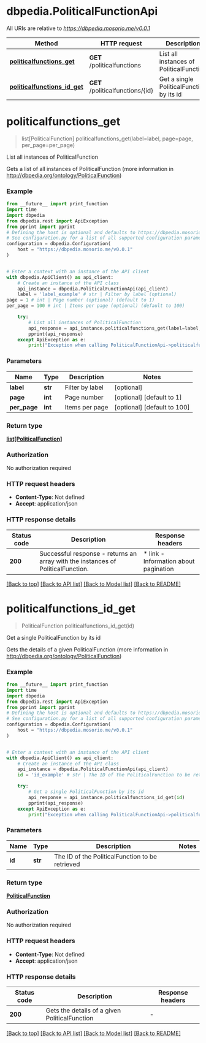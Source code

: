 # dbpedia.PoliticalFunctionApi

All URIs are relative to *https://dbpedia.mosorio.me/v0.0.1*

Method | HTTP request | Description
------------- | ------------- | -------------
[**politicalfunctions_get**](PoliticalFunctionApi.md#politicalfunctions_get) | **GET** /politicalfunctions | List all instances of PoliticalFunction
[**politicalfunctions_id_get**](PoliticalFunctionApi.md#politicalfunctions_id_get) | **GET** /politicalfunctions/{id} | Get a single PoliticalFunction by its id


# **politicalfunctions_get**
> list[PoliticalFunction] politicalfunctions_get(label=label, page=page, per_page=per_page)

List all instances of PoliticalFunction

Gets a list of all instances of PoliticalFunction (more information in http://dbpedia.org/ontology/PoliticalFunction)

### Example

```python
from __future__ import print_function
import time
import dbpedia
from dbpedia.rest import ApiException
from pprint import pprint
# Defining the host is optional and defaults to https://dbpedia.mosorio.me/v0.0.1
# See configuration.py for a list of all supported configuration parameters.
configuration = dbpedia.Configuration(
    host = "https://dbpedia.mosorio.me/v0.0.1"
)


# Enter a context with an instance of the API client
with dbpedia.ApiClient() as api_client:
    # Create an instance of the API class
    api_instance = dbpedia.PoliticalFunctionApi(api_client)
    label = 'label_example' # str | Filter by label (optional)
page = 1 # int | Page number (optional) (default to 1)
per_page = 100 # int | Items per page (optional) (default to 100)

    try:
        # List all instances of PoliticalFunction
        api_response = api_instance.politicalfunctions_get(label=label, page=page, per_page=per_page)
        pprint(api_response)
    except ApiException as e:
        print("Exception when calling PoliticalFunctionApi->politicalfunctions_get: %s\n" % e)
```

### Parameters

Name | Type | Description  | Notes
------------- | ------------- | ------------- | -------------
 **label** | **str**| Filter by label | [optional] 
 **page** | **int**| Page number | [optional] [default to 1]
 **per_page** | **int**| Items per page | [optional] [default to 100]

### Return type

[**list[PoliticalFunction]**](PoliticalFunction.md)

### Authorization

No authorization required

### HTTP request headers

 - **Content-Type**: Not defined
 - **Accept**: application/json

### HTTP response details
| Status code | Description | Response headers |
|-------------|-------------|------------------|
**200** | Successful response - returns an array with the instances of PoliticalFunction. |  * link - Information about pagination <br>  |

[[Back to top]](#) [[Back to API list]](../README.md#documentation-for-api-endpoints) [[Back to Model list]](../README.md#documentation-for-models) [[Back to README]](../README.md)

# **politicalfunctions_id_get**
> PoliticalFunction politicalfunctions_id_get(id)

Get a single PoliticalFunction by its id

Gets the details of a given PoliticalFunction (more information in http://dbpedia.org/ontology/PoliticalFunction)

### Example

```python
from __future__ import print_function
import time
import dbpedia
from dbpedia.rest import ApiException
from pprint import pprint
# Defining the host is optional and defaults to https://dbpedia.mosorio.me/v0.0.1
# See configuration.py for a list of all supported configuration parameters.
configuration = dbpedia.Configuration(
    host = "https://dbpedia.mosorio.me/v0.0.1"
)


# Enter a context with an instance of the API client
with dbpedia.ApiClient() as api_client:
    # Create an instance of the API class
    api_instance = dbpedia.PoliticalFunctionApi(api_client)
    id = 'id_example' # str | The ID of the PoliticalFunction to be retrieved

    try:
        # Get a single PoliticalFunction by its id
        api_response = api_instance.politicalfunctions_id_get(id)
        pprint(api_response)
    except ApiException as e:
        print("Exception when calling PoliticalFunctionApi->politicalfunctions_id_get: %s\n" % e)
```

### Parameters

Name | Type | Description  | Notes
------------- | ------------- | ------------- | -------------
 **id** | **str**| The ID of the PoliticalFunction to be retrieved | 

### Return type

[**PoliticalFunction**](PoliticalFunction.md)

### Authorization

No authorization required

### HTTP request headers

 - **Content-Type**: Not defined
 - **Accept**: application/json

### HTTP response details
| Status code | Description | Response headers |
|-------------|-------------|------------------|
**200** | Gets the details of a given PoliticalFunction |  -  |

[[Back to top]](#) [[Back to API list]](../README.md#documentation-for-api-endpoints) [[Back to Model list]](../README.md#documentation-for-models) [[Back to README]](../README.md)

